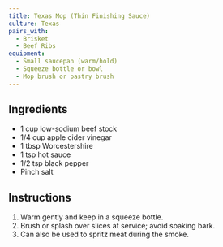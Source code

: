 ```yaml
---
title: Texas Mop (Thin Finishing Sauce)
culture: Texas
pairs_with:
  - Brisket
  - Beef Ribs
equipment:
  - Small saucepan (warm/hold)
  - Squeeze bottle or bowl
  - Mop brush or pastry brush
---
```


## Ingredients
- 1 cup low-sodium beef stock
- 1/4 cup apple cider vinegar
- 1 tbsp Worcestershire
- 1 tsp hot sauce
- 1/2 tsp black pepper
- Pinch salt

## Instructions
1. Warm gently and keep in a squeeze bottle.
2. Brush or splash over slices at service; avoid soaking bark.
3. Can also be used to spritz meat during the smoke.